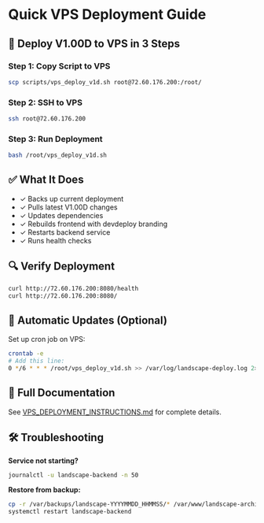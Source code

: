 # Quick VPS Deployment Guide

## 🚀 Deploy V1.00D to VPS in 3 Steps

### Step 1: Copy Script to VPS

```bash
scp scripts/vps_deploy_v1d.sh root@72.60.176.200:/root/
```

### Step 2: SSH to VPS

```bash
ssh root@72.60.176.200
```

### Step 3: Run Deployment

```bash
bash /root/vps_deploy_v1d.sh
```

## ✅ What It Does

- ✓ Backs up current deployment
- ✓ Pulls latest V1.00D changes
- ✓ Updates dependencies
- ✓ Rebuilds frontend with devdeploy branding
- ✓ Restarts backend service
- ✓ Runs health checks

## 🔍 Verify Deployment

```bash
curl http://72.60.176.200:8080/health
curl http://72.60.176.200:8080/
```

## 🔄 Automatic Updates (Optional)

Set up cron job on VPS:

```bash
crontab -e
# Add this line:
0 */6 * * * /root/vps_deploy_v1d.sh >> /var/log/landscape-deploy.log 2>&1
```

## 📖 Full Documentation

See [VPS_DEPLOYMENT_INSTRUCTIONS.md](./VPS_DEPLOYMENT_INSTRUCTIONS.md) for complete details.

## 🛠️ Troubleshooting

**Service not starting?**

```bash
journalctl -u landscape-backend -n 50
```

**Restore from backup:**

```bash
cp -r /var/backups/landscape-YYYYMMDD_HHMMSS/* /var/www/landscape-architecture-tool/
systemctl restart landscape-backend
```
